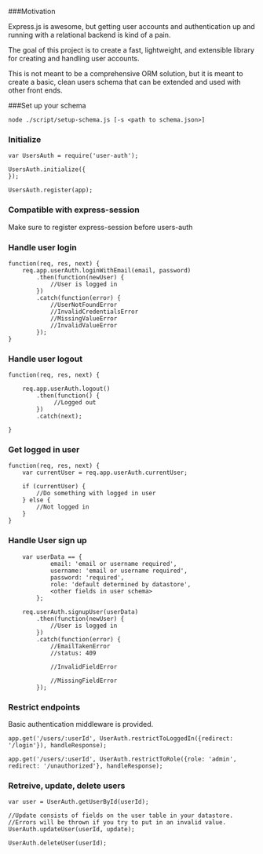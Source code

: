 ###Motivation

Express.js is awesome, but getting user accounts and authentication up and running with a relational
backend is kind of a pain.

The goal of this project is to create a fast, lightweight, and extensible library for creating and handling user accounts.

This is not meant to be a comprehensive ORM solution, but it is meant to create a basic, clean users schema that can be extended and used with other front ends.

###Set up your schema

    node ./script/setup-schema.js [-s <path to schema.json>]

### Initialize

    var UsersAuth = require('user-auth');

    UsersAuth.initialize({
    });

    UsersAuth.register(app);

### Compatible with express-session
Make sure to register express-session before users-auth

### Handle user login

    function(req, res, next) {
        req.app.userAuth.loginWithEmail(email, password)
            .then(function(newUser) {
                //User is logged in
            })
            .catch(function(error) {
                //UserNotFoundError
                //InvalidCredentialsError
                //MissingValueError
                //InvalidValueError
            });
    }

### Handle user logout
    function(req, res, next) {

        req.app.userAuth.logout()
            .then(function() {
                 //Logged out
            })
            .catch(next);

    }

### Get logged in user
    function(req, res, next) {
        var currentUser = req.app.userAuth.currentUser;

        if (currentUser) {
            //Do something with logged in user
        } else {
            //Not logged in
        }
    }

### Handle User sign up
        var userData == {
                email: 'email or username required',
                username: 'email or username required',
                password: 'required',
                role: 'default determined by datastore',
                <other fields in user schema>
            };

        req.userAuth.signupUser(userData)
            .then(function(newUser) {
                //User is logged in
            })
            .catch(function(error) {
                //EmailTakenError
                //status: 409

                //InvalidFieldError

                //MissingFieldError
            });


### Restrict endpoints

Basic authentication middleware is provided.

    app.get('/users/:userId', UserAuth.restrictToLoggedIn({redirect: '/login'}), handleResponse);

    app.get('/users/:userId', UserAuth.restrictToRole({role: 'admin', redirect: '/unauthorized'}, handleResponse);

### Retreive, update, delete users

    var user = UserAuth.getUserById(userId);

    //Update consists of fields on the user table in your datastore.
    //Errors will be thrown if you try to put in an invalid value.
    UserAuth.updateUser(userId, update);

    UserAuth.deleteUser(userId);


